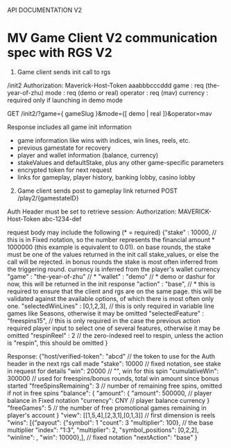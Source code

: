 API DOCUMENTATION V2

MV Game Client V2 communication spec with RGS V2
================================================

1. Game client sends init call to rgs

/init2
Authorization: Maverick-Host-Token aaabbbcccddd
game : req (the-year-of-zhu)
mode : req (demo or real)
operator : req (mav)
currency : required only if launching in demo mode


GET /init2/?game={ gameSlug }&mode={[ demo | real ]}&operator=mav

Response includes all game init information
- game information like wins with indices, win lines, reels, etc.
- previous gamestate for recovery
- player and wallet information (balance, currency)
- stakeValues and defaultStake, plus any other game-specific parameters
- encrypted token for next request
- links for gameplay, player history, banking lobby, casino lobby


2. Game client sends post to gameplay link returned
POST /play2/{gamestateID}

Auth Header must be set to retrieve session:
Authorization: MAVERICK-Host-Token abc-1234-def


request body may include the following (* = required)
{"stake" : 10000, 					// this is in Fixed notation, so the number represents the financial amount * 1000000 (this example is equivalent to 0.01). on base rounds, the stake must be one of the values returned in the init call stake_values, or else the call will be rejected. in bonus rounds the stake is most often inferred from the triggering round. currency is inferred from the player's wallet currency
"game" : "the-year-of-zhu"			// *
"wallet" : "demo"                   // * demo or dashur for now, this will be returned in the init response
"action" : "base", 					// * this is required to ensure that the client and rgs are on the same page. this will be validated against the available options, of which there is most often only one.
"selectedWinLines" : [0,1,2,3], 	// this is only required in variable line games like Seasons, otherwise it may be omitted
"selectedFeature" : "freespins15", 	// this is only required in the case the previous action required player input to select one of several features, otherwise it may be omitted
"respinReel" : 2  					// the zero-indexed reel to respin, unless the action is "respin", this should be omitted
}




Response:
{"host/verified-token": "abcd"		// the token to use for the Auth header in the next rgs call made
"stake": 10000						// fixed notation, see stake in request for details
"win": 20000						// "", win for this spin
"cumulativeWin": 300000             // used for freespins/bonus rounds, total win amount since bonus started
"freeSpinsRemaining": 3				// number of remaining free spins, omitted if not in free spins
"balance": {
	"amount": {
		"amount": 500000,			// player balance in Fixed notation
		"currency": CNY				// player balance currency
		}
	"freeGames": 5					// the number of free promotional games remaining in player's account
	}
"view": [[1,5,4],[2,3,1],[0,1,3]]	// first dimension is reels
"wins": [{"payout": {"symbol": 1
                     "count": 3
                     "multiplier": 100}, // the base multiplier
          "index": "1:3",
          "multiplier": 2,
          "symbol_positions": [0,2,2],
          "winline": ,
          "win": 10000},],			// fixed notation
"nextAction": "base"
}